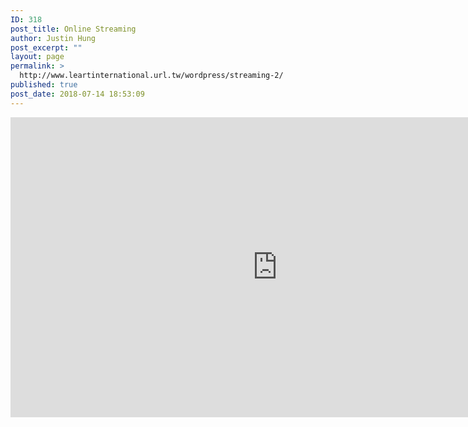 ```yaml
---
ID: 318
post_title: Online Streaming
author: Justin Hung
post_excerpt: ""
layout: page
permalink: >
  http://www.leartinternational.url.tw/wordpress/streaming-2/
published: true
post_date: 2018-07-14 18:53:09
---
```

<div class="video-container">
  <iframe width="853" height="480" src="https://www.youtube.com/embed/z9Ul9ccDOqE" frameborder="0" allowfullscreen></iframe>
</div>